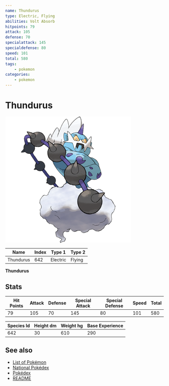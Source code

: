 ```yaml
---
name: Thundurus
type: Electric, Flying
abilities: Volt Absorb
hitpoints: 79
attack: 105
defense: 70
specialattack: 145
specialdefense: 80
speed: 101
total: 580
tags:
    - pokemon
categories:
    - pokemon
---
```


# Thundurus


![Thundurus](images/642.png)

| **Name** | **Index** | **Type 1** | **Type 2** |
|----|----|----|----|
| Thundurus | 642 | Electric | Flying  |

**Thundurus** 


## Stats

| **Hit Points** | **Attack** | **Defense** | **Special Attack** | **Special Defense** | **Speed** | **Total** |
|----------------|------------|-------------|--------------------|---------------------|-----------|-----------|
| 79 | 105 | 70 | 145 | 80 | 101 | 580 |


| **Species Id** | **Height dm** | **Weight hg** | **Base Experience** |
|----------------|------------|------------|---------------------|
| 642 | 30 | 610 | 290 |

## See also

- [List of Pokémon](../pokemon.md)
- [National Pokédex](../national_pokedex.md)
- [Pokédex](../pokedex.md)
- [README](../README.md)
